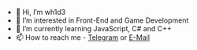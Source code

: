 - 👋 Hi, I’m wh1d3
- 👀 I’m interested in Front-End and Game Development
- 🌱 I’m currently learning JavaScript, C# and C++
- 📫 How to reach me - [Telegram](#t.me/wh1d3) or [E-Mail](#shnurkovik@gmail.com)

<!---
wh1d3/wh1d3 is a ✨ special ✨ repository because its `README.md` (this file) appears on your GitHub profile.
You can click the Preview link to take a look at your changes.
--->
